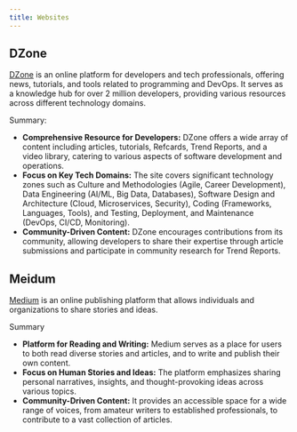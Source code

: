 ```yaml
---
title: Websites
---
```


## DZone

[DZone](https://dzone.com) is an online platform for developers and tech professionals, offering news, tutorials, and tools related to programming and DevOps. It serves as a knowledge hub for over 2 million developers, providing various resources across different technology domains.

Summary:
*   **Comprehensive Resource for Developers:** DZone offers a wide array of content including articles, tutorials, Refcards, Trend Reports, and a video library, catering to various aspects of software development and operations.
*   **Focus on Key Tech Domains:** The site covers significant technology zones such as Culture and Methodologies (Agile, Career Development), Data Engineering (AI/ML, Big Data, Databases), Software Design and Architecture (Cloud, Microservices, Security), Coding (Frameworks, Languages, Tools), and Testing, Deployment, and Maintenance (DevOps, CI/CD, Monitoring).
*   **Community-Driven Content:** DZone encourages contributions from its community, allowing developers to share their expertise through article submissions and participate in community research for Trend Reports.

## Meidum

[Medium](https://medium.com) is an online publishing platform that allows individuals and organizations to share stories and ideas.

Summary
*   **Platform for Reading and Writing:** Medium serves as a place for users to both read diverse stories and articles, and to write and publish their own content.
*   **Focus on Human Stories and Ideas:** The platform emphasizes sharing personal narratives, insights, and thought-provoking ideas across various topics.
*   **Community-Driven Content:** It provides an accessible space for a wide range of voices, from amateur writers to established professionals, to contribute to a vast collection of articles.
